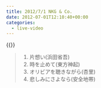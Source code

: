 ```yaml
---
title: 2012/7/1 NKG & Co.
date: 2012-07-01T12:10:40+00:00
categories:
  - live-video
---
```


{{<youtube BE_Jua6wqQA>}}

> 1. 片想い(浜田省吾)  
> 2. 時を止めて(東方神起)
> 3. オリビアを聴きながら(杏里)  
> 4. 悲しみにさよなら(安全地帯)


